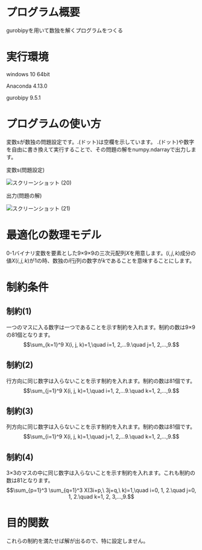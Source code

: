 # プログラム概要
gurobipyを用いて数独を解くプログラムをつくる

# 実行環境
windows 10 64bit

Anaconda 4.13.0

gurobipy 9.5.1

# プログラムの使い方
変数sが数独の問題設定です。.(ドット)は空欄を示しています。
.(ドット)や数字を自由に書き換えて実行することで、その問題の解をnumpy.ndarrayで出力します。

変数s(問題設定)

![スクリーンショット (20)](https://user-images.githubusercontent.com/108399244/176651104-b50c96be-b961-4279-aec9-89d8e27dbca4.png)

出力(問題の解)

![スクリーンショット (21)](https://user-images.githubusercontent.com/108399244/176651580-d5258da3-4cb2-463b-8f73-86123d3a77dd.png)

# 最適化の数理モデル
0-1バイナリ変数を要素とした9×9×9の三次元配列$X$を用意します。${(i, j, k)}$成分の値${X(i, j, k)}$が1の時、数独の$i$行$j$列の数字が$k$であることを意味することにします。

# 制約条件
## 制約(1)
一つのマスに入る数字は一つであることを示す制約を入れます。制約の数は9×9の81個となります。
$$\sum_{k=1}^9 X(i, j, k)=1,\quad i=1, 2,...9.\quad j=1, 2,...,9.$$

## 制約(2)
行方向に同じ数字は入らないことを示す制約を入れます。制約の数は81個です。
$$\sum_{j=1}^9 X(i, j, k)=1,\quad i=1, 2,...9.\quad k=1, 2,...,9.$$

## 制約(3)
列方向に同じ数字は入らないことを示す制約を入れます。制約の数は81個です。
$$\sum_{i=1}^9 X(i, j, k)=1,\quad j=1, 2,...9.\quad k=1, 2,...,9.$$

## 制約(4)
3×3のマスの中に同じ数字は入らないことを示す制約を入れます。これも制約の数は81となります。
$$\sum_{p=1}^3 \sum_{q=1}^3 X(3i+p,\ 3j+q,\ k)=1,\quad i=0, 1, 2.\quad j=0, 1, 2.\quad k=1, 2, 3,...,9.$$

# 目的関数
これらの制約を満たせば解が出るので、特に設定しません。
